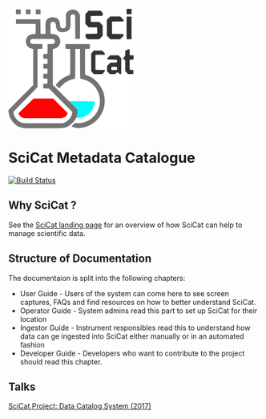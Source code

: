![SciCatLogo.png](SciCatLogo.png)

# SciCat Metadata Catalogue
[![Build Status](https://travis-ci.org/SciCatProject/documentation.svg?branch=master)](https://travis-ci.org/SciCatProject/documentation)

## Why SciCat ?

See the [SciCat landing page](https://scicatproject.github.io) for an overview of how SciCat can help to manage scientific data.

## Structure of Documentation

The documentaion is split into the following chapters:

* User Guide - Users of the system can come here to see screen captures, FAQs and find resources on how to better understand SciCat.
* Operator Guide - System admins read this part to set up SciCat for their location
* Ingestor Guide - Instrument responsibles read this to understand how data can ge ingested into SciCat either manually or in an automated fashion
* Developer Guide - Developers who want to contribute to the project should read this chapter.

[//]: # (TODO add more talks here)

## Talks

[SciCat Project: Data Catalog System (2017)](https://icatproject.org/wp-content/uploads/2017/12/ICAT_F2F_2017_PSI.pdf)


